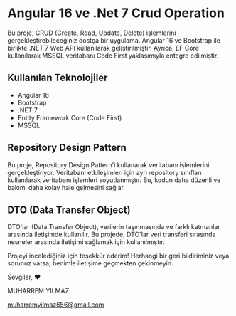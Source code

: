 # Angular 16 ve .Net 7 Crud Operation

Bu proje, CRUD (Create, Read, Update, Delete) işlemlerini gerçekleştirebileceğiniz dostça bir uygulama. Angular 16 ve Bootstrap ile birlikte .NET 7 Web API kullanılarak geliştirilmiştir. Ayrıca, EF Core kullanılarak MSSQL veritabanı Code First yaklaşımıyla entegre edilmiştir.

## Kullanılan Teknolojiler

- Angular 16
- Bootstrap
- .NET 7
- Entity Framework Core (Code First)
- MSSQL

## Repository Design Pattern

Bu proje, Repository Design Pattern'i kullanarak veritabanı işlemlerini gerçekleştiriyor. Veritabanı etkileşimleri için ayrı repository sınıfları kullanılarak veritabanı işlemleri soyutlanmıştır. Bu, kodun daha düzenli ve bakımı daha kolay hale gelmesini sağlar.

## DTO (Data Transfer Object)

DTO'lar (Data Transfer Object), verilerin taşınmasında ve farklı katmanlar arasında iletişimde kullanılır. Bu projede, DTO'lar veri transferi sırasında nesneler arasında iletişimi sağlamak için kullanılmıştır.



Projeyi incelediğiniz için teşekkür ederim! Herhangi bir geri bildiriminiz veya sorunuz varsa, benimle iletişime geçmekten çekinmeyin.



Sevgiler, ❤️

MUHARREM YILMAZ

muharremyilmaz656@gmail.com

